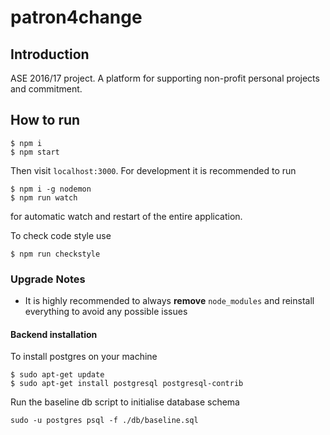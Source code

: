 patron4change
======================================

## Introduction

ASE 2016/17 project. A platform for supporting non-profit personal projects and commitment.

## How to run

```
$ npm i
$ npm start
```

Then visit `localhost:3000`. For development it is recommended to run

```
$ npm i -g nodemon
$ npm run watch
```

for automatic watch and restart of the entire application.

To check code style use

```
$ npm run checkstyle
```

### Upgrade Notes

- It is highly recommended to always __remove__ `node_modules` and reinstall everything to avoid any possible issues

#### Backend installation

To install postgres on your machine

```
$ sudo apt-get update
$ sudo apt-get install postgresql postgresql-contrib
```

Run the baseline db script to initialise database schema

```
sudo -u postgres psql -f ./db/baseline.sql
```



